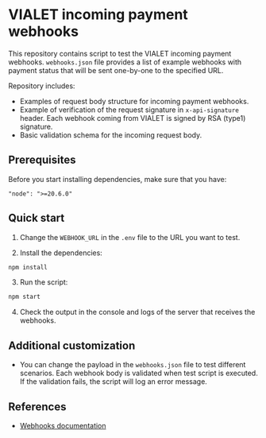 # VIALET incoming payment webhooks

This repository contains script to test the VIALET incoming payment webhooks. `webhooks.json` file provides a list of example webhooks with payment status that will be sent one-by-one to the specified URL.

Repository includes:
- Examples of request body structure for incoming payment webhooks.
- Example of verification of the request signature in `x-api-signature` header. Each webhook coming from VIALET is signed by RSA (type1) signature.  
- Basic validation schema for the incoming request body.

## Prerequisites

Before you start installing dependencies, make sure that you have:

```
"node": ">=20.6.0"
```

## Quick start

1. Change the `WEBHOOK_URL` in the `.env` file to the URL you want to test.

2. Install the dependencies:

```bash
npm install
```

3. Run the script:

```bash
npm start
```

4. Check the output in the console and logs of the server that receives the webhooks.

## Additional customization

- You can change the payload in the `webhooks.json` file to test different scenarios. Each webhook body is validated when test script is executed. If the validation fails, the script will log an error message.

## References

- [Webhooks documentation](https://vialet.notion.site/Webhooks-NANO-4e2c4016bfe74a8b9ddaf118449442a7)
